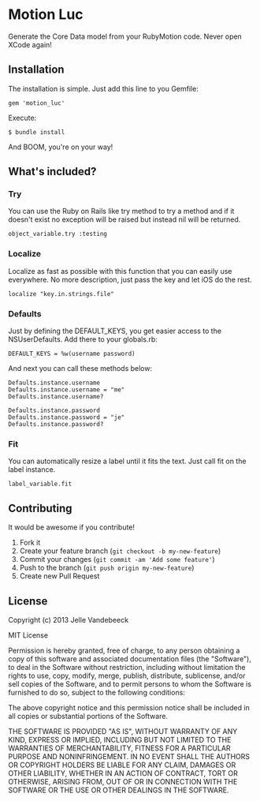 # Motion Luc

Generate the Core Data model from your RubyMotion code. Never open XCode again!

## Installation

The installation is simple. Just add this line to you Gemfile:

    gem 'motion_luc'

Execute:

    $ bundle install

And BOOM, you're on your way!

## What's included?

### Try

You can use the Ruby on Rails like try method to try a method and if it doesn't exist no exception will be raised but instead nil will be returned.

    object_variable.try :testing

### Localize

Localize as fast as possible with this function that you can easily use everywhere. No more description, just pass the key and let iOS do the rest.

    localize "key.in.strings.file"

### Defaults

Just by defining the DEFAULT_KEYS, you get easier access to the NSUserDefaults. Add there to your globals.rb:
    
    DEFAULT_KEYS = %w(username password)

And next you can call these methods below:

    Defaults.instance.username
    Defaults.instance.username = "me"
    Defaults.instance.username?

    Defaults.instance.password
    Defaults.instance.password = "je"
    Defaults.instance.password?

### Fit

You can automatically resize a label until it fits the text. Just call fit on the label instance.

    label_variable.fit

## Contributing

It would be awesome if you contribute!

1. Fork it
2. Create your feature branch (`git checkout -b my-new-feature`)
3. Commit your changes (`git commit -am 'Add some feature'`)
4. Push to the branch (`git push origin my-new-feature`)
5. Create new Pull Request

## License

Copyright (c) 2013 Jelle Vandebeeck

MIT License

Permission is hereby granted, free of charge, to any person obtaining
a copy of this software and associated documentation files (the
"Software"), to deal in the Software without restriction, including
without limitation the rights to use, copy, modify, merge, publish,
distribute, sublicense, and/or sell copies of the Software, and to
permit persons to whom the Software is furnished to do so, subject to
the following conditions:

The above copyright notice and this permission notice shall be
included in all copies or substantial portions of the Software.

THE SOFTWARE IS PROVIDED "AS IS", WITHOUT WARRANTY OF ANY KIND,
EXPRESS OR IMPLIED, INCLUDING BUT NOT LIMITED TO THE WARRANTIES OF
MERCHANTABILITY, FITNESS FOR A PARTICULAR PURPOSE AND
NONINFRINGEMENT. IN NO EVENT SHALL THE AUTHORS OR COPYRIGHT HOLDERS BE
LIABLE FOR ANY CLAIM, DAMAGES OR OTHER LIABILITY, WHETHER IN AN ACTION
OF CONTRACT, TORT OR OTHERWISE, ARISING FROM, OUT OF OR IN CONNECTION
WITH THE SOFTWARE OR THE USE OR OTHER DEALINGS IN THE SOFTWARE.